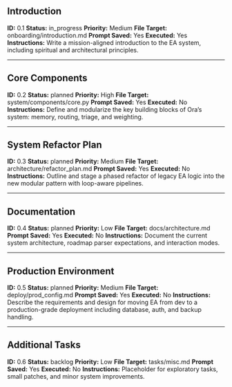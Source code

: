 ## Introduction
**ID:** 0.1
**Status:** in_progress
**Priority:** Medium
**File Target:** onboarding/introduction.md
**Prompt Saved:** Yes
**Executed:** Yes
**Instructions:** Write a mission-aligned introduction to the EA system, including spiritual and architectural principles.

---

## Core Components
**ID:** 0.2
**Status:** planned
**Priority:** High
**File Target:** system/components/core.py
**Prompt Saved:** Yes
**Executed:** No
**Instructions:** Define and modularize the key building blocks of Ora’s system: memory, routing, triage, and weighting.

---

## System Refactor Plan
**ID:** 0.3
**Status:** planned
**Priority:** Medium
**File Target:** architecture/refactor_plan.md
**Prompt Saved:** Yes
**Executed:** No
**Instructions:** Outline and stage a phased refactor of legacy EA logic into the new modular pattern with loop-aware pipelines.

---

## Documentation
**ID:** 0.4
**Status:** planned
**Priority:** Low
**File Target:** docs/architecture.md
**Prompt Saved:** Yes
**Executed:** No
**Instructions:** Document the current system architecture, roadmap parser expectations, and interaction modes.

---

## Production Environment
**ID:** 0.5
**Status:** planned
**Priority:** Medium
**File Target:** deploy/prod_config.md
**Prompt Saved:** Yes
**Executed:** No
**Instructions:** Describe the requirements and design for moving EA from dev to a production-grade deployment including database, auth, and backup handling.

---

## Additional Tasks
**ID:** 0.6
**Status:** backlog
**Priority:** Low
**File Target:** tasks/misc.md
**Prompt Saved:** Yes
**Executed:** No
**Instructions:** Placeholder for exploratory tasks, small patches, and minor system improvements.